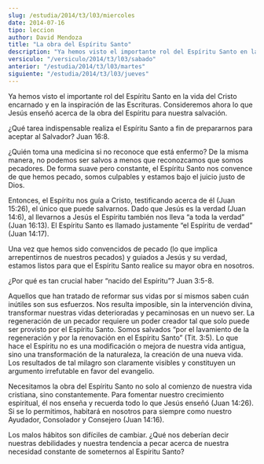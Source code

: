 ```yaml
---
slug: /estudia/2014/t3/l03/miercoles
date: 2014-07-16
tipo: leccion
author: David Mendoza
title: "La obra del Espíritu Santo"
description: "Ya hemos visto el importante rol del Espíritu Santo en la vida del Cristo  encarnado y en la inspiración de las Escrituras. Consideremos ahora lo que  Jesús enseñó acerca de la obra del Espíritu para nuestra salvación... ¿Quién  toma una medicina si no reconoce que está enferm..."
versiculo: "/versiculo/2014/t3/l03/sabado"
anterior: "/estudia/2014/t3/l03/martes"
siguiente: "/estudia/2014/t3/l03/jueves"
---
```


Ya hemos visto el importante rol del Espíritu Santo en la vida del Cristo encarnado y en la inspiración de las Escrituras. Consideremos ahora lo que Jesús enseñó acerca de la obra del Espíritu para nuestra salvación.

¿Qué tarea indispensable realiza el Espíritu Santo a fin de prepararnos para aceptar al Salvador? Juan 16:8.

¿Quién toma una medicina si no reconoce que está enfermo? De la misma manera, no podemos ser salvos a menos que reconozcamos que somos pecadores. De forma suave pero constante, el Espíritu Santo nos convence de que hemos pecado, somos culpables y estamos bajo el juicio justo de Dios.

Entonces, el Espíritu nos guía a Cristo, testificando acerca de él (Juan 15:26), el único que puede salvarnos. Dado que Jesús es la verdad (Juan 14:6), al llevarnos a Jesús el Espíritu también nos lleva “a toda la verdad” (Juan 16:13). El Espíritu Santo es llamado justamente “el Espíritu de verdad” (Juan 14:17).

Una vez que hemos sido convencidos de pecado (lo que implica arrepentirnos de nuestros pecados) y guiados a Jesús y su verdad, estamos listos para que el Espíritu Santo realice su mayor obra en nosotros.

¿Por qué es tan crucial haber “nacido del Espíritu”? Juan 3:5-8.

Aquellos que han tratado de reformar sus vidas por sí mismos saben cuán inútiles son sus esfuerzos. Nos resulta imposible, sin la intervención divina, transformar nuestras vidas deterioradas y pecaminosas en un nuevo ser. La regeneración de un pecador requiere un poder creador tal que solo puede ser provisto por el Espíritu Santo. Somos salvados “por el lavamiento de la regeneración y por la renovación en el Espíritu Santo” (Tit. 3:5). Lo que hace el Espíritu no es una modificación o mejora de nuestra vida antigua, sino una transformación de la naturaleza, la creación de una nueva vida. Los resultados de tal milagro son claramente visibles y constituyen un argumento irrefutable en favor del evangelio.

Necesitamos la obra del Espíritu Santo no solo al comienzo de nuestra vida cristiana, sino constantemente. Para fomentar nuestro crecimiento espiritual, él nos enseña y recuerda todo lo que Jesús enseñó (Juan 14:26). Si se lo permitimos, habitará en nosotros para siempre como nuestro Ayudador, Consolador y Consejero (Juan 14:16).

Los malos hábitos son difíciles de cambiar. ¿Qué nos deberían decir nuestras debilidades y nuestra tendencia a pecar acerca de nuestra necesidad constante de someternos al Espíritu Santo?
